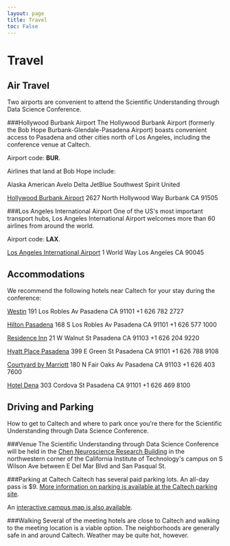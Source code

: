```yaml
---
layout: page
title: Travel
toc: False
---
```


# Travel

## Air Travel
Two airports are convenient to attend the Scientific Understanding through Data Science Conference.

###Hollywood Burbank Airport
The Hollywood Burbank Airport (formerly the Bob Hope Burbank-Glendale-Pasadena Airport) boasts convenient access to Pasadena and other cities north of Los Angeles, including the conference venue at Caltech.

Airport code: **BUR**.

Airlines that land at Bob Hope include:

Alaska
American
Avelo
Delta
JetBlue
Southwest
Spirit
United

[Hollywood Burbank Airport](https://www.hollywoodburbankairport.com/)
2627 North Hollywood Way
Burbank CA 91505

###Los Angeles International Airport
One of the US's most important transport hubs, Los Angeles International Airport welcomes more than 60 airlines from around the world.

Airport code: **LAX**.

[Los Angeles International Airport](https://www.flylax.com/)
1 World Way
Los Angeles CA 90045

## Accommodations
We recommend the following hotels near Caltech for your stay during the conference:

[Westin](https://www.marriott.com/en-us/hotels/laxpw-the-westin-pasadena/overview/)
191 Los Robles Av
Pasadena CA 91101
+1 626 782 2727

[Hilton Pasadena](https://www.hilton.com/en/hotels/pasphhf-hilton-pasadena/)
168 S Los Robles Av
Pasadena CA 91101
+1 626 577 1000

[Residence Inn](https://www.marriott.com/en-us/hotels/laxro-residence-inn-los-angeles-pasadena-old-town/overview/)
21 W Walnut St
Pasadena CA 91103
+1 626 204 9220

[Hyatt Place Pasadena](https://www.hyatt.com/hyatt-place/en-US/laczp-hyatt-place-pasadena)
399 E Green St
Pasadena CA 91101
+1 626 788 9108

[Courtyard by Marriott](https://www.marriott.com/en-us/hotels/laxot-courtyard-los-angeles-pasadena-old-town/overview/)
180 N Fair Oaks Av
Pasadena CA 91103
+1 626 403 7600

[Hotel Dena](https://www.hoteldena.com/)
303 Cordova St
Pasadena CA 91101
+1 626 469 8100


## Driving and Parking
How to get to Caltech and where to park once you're there for the Scientific Understanding through Data Science Conference.

###Venue
The Scientific Understanding through Data Science Conference will be held in the [Chen Neuroscience Research Building](https://maps.app.goo.gl/wNfyYdLEA8ZrptnAA) in the northwestern corner of the California Institute of Technology's campus on S Wilson Ave between E Del Mar Blvd and San Pasqual St.

###Parking at Caltech
Caltech has several paid parking lots. An all-day pass is $9. [More information on parking is available at the Caltech parking site](https://parking.caltech.edu/parking-info/visitor-parking).

An [interactive campus map is also available](https://www.caltech.edu/map/campus).

###Walking
Several of the meeting hotels are close to Caltech and walking to the meeting location is a viable option. The neighborhoods are generally safe in and around Caltech. Weather may be quite hot, however.
